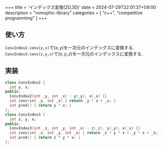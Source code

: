 +++
title = 'インデックス変換(2D,3D)'
date = 2024-07-29T22:01:37+09:00
description = "romophic-library"
categories = [
  "c++",
  "competitive programming"
]
+++
## 使い方

`ConvIndex2.conv(y,x)`で$(x,y)$を一次元のインデックスに変換する.
`ConvIndex3.conv(z,y,x)`で$(x,y,z)$を一次元のインデックスに変換する.

## 実装

```cpp
class ConvIndex2 {
  int y, x;
public:
  ConvIndex2(int _y, int _x) : y(_y), x(_x) {}
  int conv(int _y, int _x) { return _y * x + _x; }
  int prod() { return y * x; }
};
class ConvIndex3 {
  int z, y, x;
public:
  ConvIndex3(int _z, int _y, int _x) : z(_z), y(_y), x(_x) {}
  int conv(int _z, int _y, int _x) { return _z * y * x + _y * x + _x; }
  int prod() { return z * y * x; }
};
```
